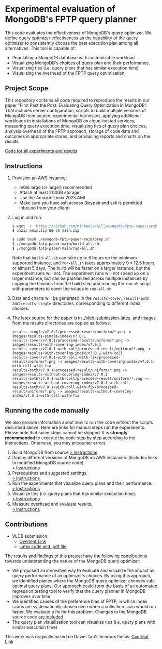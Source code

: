 Experimental evaluation of MongoDB's FPTP query planner
====

This code evaluates the effectiveness of MongoDB's query optimizer. We define query optimizer 
effectiveness as the capability of the query optimizer to consistently choose the best execution
plan among all alternatives. This tool is capable of:

* Populating a MongoDB database with customizable workload.
* Visualizing MongoDB's choices of query plan and their performance.
* Visualizing ties (i.e. query plans that has similar execution time)
* Visualizing the overhead of the FPTP query optimization.

Project Scope
----
This repository contains all code required to reproduce the results in our paper
"First Past the Post: Evaluating Query Optimization in MongoDB". That includes server configuration,
scripts to build multiple versions of MongoDB from source, experimental harnesses, applying
additional workloads to installations of MongoDB on cloud-hosted services, measuring query execution
time, visualizing ties of query plan choices, analysis overhead of the FPTP approach, storage of
code data and outcomes in appropriate stores, and producing reports and charts on the results.

[Code for all experiments and results](https://github.com/michaelcahill/mongodb-fptp-paper)

Instructions
---
1. Provision an AWS instance:
   - m6id.large (or larger) recommended
   - Attach at least 200GB storage
   - Use the Amazon Linux 2023 AMI
   - Make sure you have ssh access (keypair and ssh is permitted inbound from your client)

2. Log in and run:
   ```sh
   $ wget -c 'https://github.com/michaelcahill/mongodb-fptp-paper/archive/refs/heads/main.zip'
   $ unzip main.zip && rm main.zip

   $ sudo bash ./mongodb-fptp-paper-main/prep.sh
   $ ./mongodb-fptp-paper-main/build-all.sh
   $ ./mongodb-fptp-paper-main/run-all.sh
   ```

   Note that `build-all.sh` can take up to 6 hours on the minimum supported instance, and `run-all.sh` 
takes approximately 9 * 12.5 hours, or almost 5 days. The build will be faster on a larger instance,
but the experiment runs will not. The experiment runs will not speed up on a larger instance, but
can be parallelized across multiple instances by copying the binaries from the build step
and running the `run.sh` script with parameters to cover the values in `run-all.sh`.

3. Data and charts will be generated in the `results-cover`, `results-both` and `results-single`
directories, corresponding to different index choices.

4. The latex source for the paper is in [./vldb-submission-latex](./vldb-submission-latex/), and
images from the results directories are copied as follows:
   ```
   results-single/v7.0.1/processed-result/uniform/*.png -> images/results-single-index/v7.0.1
   results-cover/v7.0.1/processed-result/uniform/*.png -> images/results-with-covering-index/v7.0.1
   results-cover/v7.0.1-with-coll/processed-result/uniform/*.png -> images/results-with-covering-index/v7.0.1-with-coll
   results-cover/v7.0.1-with-coll-with-fix/processed-result/uniform/*.png -> images/results-with-covering-index/v7.0.1-with-coll-with-fix
   results-both/v7.0.1/processed-result/uniform/*.png -> images/results-without-covering-index/v7.0.1
   results-both/v7.0.1-with-coll/processed-result/uniform/*.png -> images/results-without-covering-index/v7.0.1-with-coll
   results-both/v7.0.1-with-coll-with-fix/processed-result/uniform/*.png -> images/results-without-covering-index/v7.0.1-with-coll-with-fix
   ```

Running the code manually
----

We also provide information about how to run the code without the scripts described above.  Here are
links for manual steps run the experiments. Please note that some steps cannot be skipped.  It is
**strongly recommended** to execute the code step by step according to the instructions. 
Otherwise, you may encounter errors. 

1. Build MongoDB from source
[> Instructions](./docs/building-monogdb-from-source.md)
2. Deploy different versions of MongoDB on AWS instances. (Includes links to modified MongoDB source code)\
[> Instructions](./docs/deploy-mongodb-on-aws.md)
3. Prerequisites and suggested settings.\
[> Instructions](./docs/prerequisites.md)
4. Run the experiments that visualize query plans and their performance.\
[> Instructions](./docs/run-experiment.md)
5. Visualize ties (i.e. query plans that has similar execution time).\
[> Instructions](./docs/visualize-ties.md)
6. Measure overhead and evaluate results.\
[> Instructions](./docs/visalize-overhead.md)

Contributions
----
* VLDB submission
    * [Overleaf Link](https://www.overleaf.com/project/639797b18d3baa4404d1c7c3)
    * [Latex code and .pdf file](./vldb-submission-latex)

The results and findings of this project have the following contributions towards
 understanding the nature of the MongoDB query optimizer:

* We proposed an innovative way to evaluate and visualize the impact on query performance
of an optimizer’s choices.  By using this approach, we identified places where the MongoDB 
query optimizer chooses sub-optimal query plans. Our approach could form the basis of an 
automated regression testing tool to verify that the query planner in MongoDB improves
 over time. 
* We identified causes of the preference bias of FPTP, in which index scans are systematically 
chosen even when a collection scan would run faster. We evaluate a fix for this problem.
Changes to the MongoDB source code [are included](./mongoversions)
* The query plan visualization tool can visualize ties (i.e. query plans with similar execution
time)

This work was originally based on Dawei Tao's honours thesis: 
[Overleaf Link](https://www.overleaf.com/9886178511bnfhsqfvvmfv)